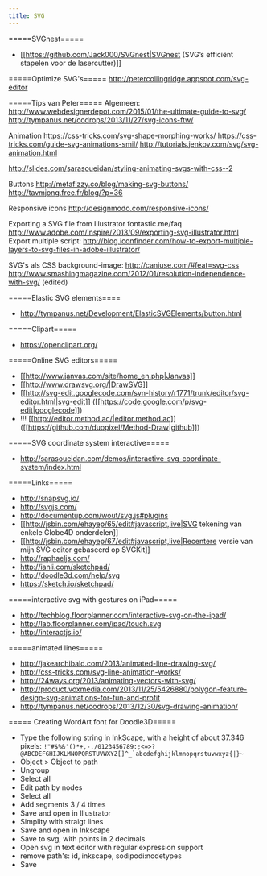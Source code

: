 ```yaml
---
title: SVG
---
```


=====SVGnest=====
* [[https://github.com/Jack000/SVGnest|SVGnest (SVG’s efficiënt stapelen voor de lasercutter)]]

=====Optimize SVG's=====
http://petercollingridge.appspot.com/svg-editor

=====Tips van Peter=====
Algemeen:
http://www.webdesignerdepot.com/2015/01/the-ultimate-guide-to-svg/
http://tympanus.net/codrops/2013/11/27/svg-icons-ftw/

Animation
https://css-tricks.com/svg-shape-morphing-works/
https://css-tricks.com/guide-svg-animations-smil/
http://tutorials.jenkov.com/svg/svg-animation.html

http://slides.com/sarasoueidan/styling-animating-svgs-with-css--2

Buttons
http://metafizzy.co/blog/making-svg-buttons/
http://tavmjong.free.fr/blog/?p=36

Responsive icons
http://designmodo.com/responsive-icons/

Exporting a SVG file from Illustrator
fontastic.me/faq
http://www.adobe.com/inspire/2013/09/exporting-svg-illustrator.html
Export multiple script: http://blog.iconfinder.com/how-to-export-multiple-layers-to-svg-files-in-adobe-illustrator/

SVG's als CSS background-image:
http://caniuse.com/#feat=svg-css
http://www.smashingmagazine.com/2012/01/resolution-independence-with-svg/ (edited)

=====Elastic SVG elements====
* http://tympanus.net/Development/ElasticSVGElements/button.html

=====Clipart=====
* https://openclipart.org/

=====Online SVG editors=====
* [[http://www.janvas.com/site/home_en.php|Janvas]]
* [[http://www.drawsvg.org/|DrawSVG]]
* [[http://svg-edit.googlecode.com/svn-history/r1771/trunk/editor/svg-editor.html|svg-edit]] ([[https://code.google.com/p/svg-edit|googlecode]])
* !!! [[http://editor.method.ac/|editor.method.ac]] ([[https://github.com/duopixel/Method-Draw|github]])

=====SVG coordinate system interactive=====
* http://sarasoueidan.com/demos/interactive-svg-coordinate-system/index.html

=====Links=====
* http://snapsvg.io/
* http://svgjs.com/
* http://documentup.com/wout/svg.js#plugins
* [[http://jsbin.com/ehayep/65/edit#javascript,live|SVG tekening van enkele Globe4D onderdelen]]
* [[http://jsbin.com/ehayep/67/edit#javascript,live|Recentere versie van mijn SVG editor gebaseerd op SVGKit]]
* http://raphaeljs.com/
* http://ianli.com/sketchpad/
* http://doodle3d.com/help/svg
* https://sketch.io/sketchpad/

=====interactive svg with gestures on iPad=====
* http://techblog.floorplanner.com/interactive-svg-on-the-ipad/
* http://lab.floorplanner.com/ipad/touch.svg
* http://interactjs.io/

=====animated lines=====
* http://jakearchibald.com/2013/animated-line-drawing-svg/
* http://css-tricks.com/svg-line-animation-works/
* http://24ways.org/2013/animating-vectors-with-svg/
* http://product.voxmedia.com/2013/11/25/5426880/polygon-feature-design-svg-animations-for-fun-and-profit
* http://tympanus.net/codrops/2013/12/30/svg-drawing-animation/

===== Creating WordArt font for Doodle3D=====
  * Type the following string in InkScape, with a height of about 37.346 pixels:
<code>!"#$%&'()*+,-./0123456789:;<=>?@ABCDEFGHIJKLMNOPQRSTUVWXYZ[\]^_`abcdefghijklmnopqrstuvwxyz{|}~</code>
  * Object > Object to path
  * Ungroup
  * Select all
  * Edit path by nodes
  * Select all
  * Add segments 3 / 4 times
  * Save and open in Illustrator
  * Simplity with straigt lines
  * Save and open in Inkscape
  * Save to svg, with points in 2 decimals
  * Open svg in text editor with regular expression support
  * remove path's: id, inkscape, sodipodi:nodetypes
  * Save
